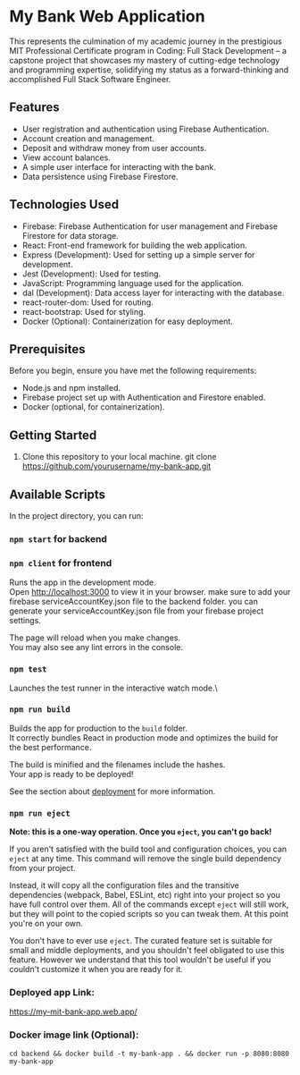 # My Bank Web Application

This represents the culmination of my academic journey in the prestigious MIT Professional Certificate program in Coding: Full Stack Development – a capstone project that showcases my mastery of cutting-edge technology and programming expertise, solidifying my status as a forward-thinking and accomplished Full Stack Software Engineer.

## Features

- User registration and authentication using Firebase Authentication.
- Account creation and management.
- Deposit and withdraw money from user accounts.
- View account balances.
- A simple user interface for interacting with the bank.
- Data persistence using Firebase Firestore.

## Technologies Used

- Firebase: Firebase Authentication for user management and Firebase Firestore for data storage.
- React: Front-end framework for building the web application.
- Express (Development): Used for setting up a simple server for development.
- Jest (Development): Used for testing.
- JavaScript: Programming language used for the application.
- dal (Development): Data access layer for interacting with the database.
- react-router-dom: Used for routing.
- react-bootstrap: Used for styling. 
- Docker (Optional): Containerization for easy deployment.

## Prerequisites

Before you begin, ensure you have met the following requirements:

- Node.js and npm installed.
- Firebase project set up with Authentication and Firestore enabled.
- Docker (optional, for containerization).

## Getting Started

1. Clone this repository to your local machine.
git clone https://github.com/yourusername/my-bank-app.git

## Available Scripts

In the project directory, you can run:

### `npm start` for backend
### `npm client` for frontend

Runs the app in the development mode.\
Open [http://localhost:3000](http://localhost:3000) to view it in your browser.
make sure to add your firebase serviceAccountKey.json file to the backend folder.
you can generate your serviceAccountKey.json file from your firebase project settings.

The page will reload when you make changes.\
You may also see any lint errors in the console.

### `npm test`

Launches the test runner in the interactive watch mode.\


### `npm run build`

Builds the app for production to the `build` folder.\
It correctly bundles React in production mode and optimizes the build for the best performance.

The build is minified and the filenames include the hashes.\
Your app is ready to be deployed!

See the section about [deployment](https://facebook.github.io/create-react-app/docs/deployment) for more information.

### `npm run eject`

**Note: this is a one-way operation. Once you `eject`, you can't go back!**

If you aren't satisfied with the build tool and configuration choices, you can `eject` at any time. This command will remove the single build dependency from your project.

Instead, it will copy all the configuration files and the transitive dependencies (webpack, Babel, ESLint, etc) right into your project so you have full control over them. All of the commands except `eject` will still work, but they will point to the copied scripts so you can tweak them. At this point you're on your own.

You don't have to ever use `eject`. The curated feature set is suitable for small and middle deployments, and you shouldn't feel obligated to use this feature. However we understand that this tool wouldn't be useful if you couldn't customize it when you are ready for it.

### Deployed app Link: 
https://my-mit-bank-app.web.app/

### Docker image link (Optional): 
`cd backend && docker build -t my-bank-app . && docker run -p 8080:8080 my-bank-app`